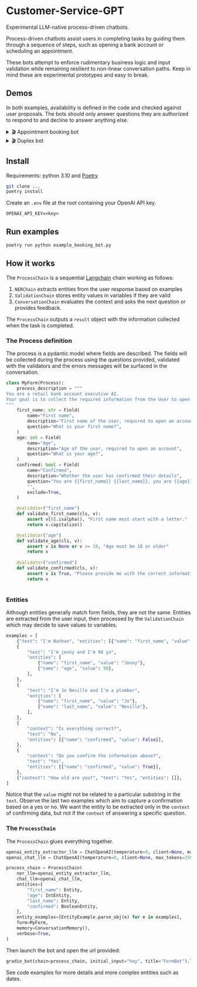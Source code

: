 # Customer-Service-GPT

Experimental LLM-native process-driven chatbots.

Process-driven chatbots assist users in completing tasks by guiding them through a sequence of steps, such as opening a bank account or scheduling an appointment.

These bots attempt to enforce rudimentary business logic and input validation while remaining resilient to non-linear conversation paths. Keep in mind these are experimental prototypes and easy to break. 

## Demos

In both examples, availability is defined in the code and checked against user proposals. The bots should only answer questions they are authorized to respond to and decline to answer anything else.

<details>  
  <summary> 🎬 Appointment booking bot </summary>
  <hr>
An AI medical assistant helps users book appointments at the clinic.

https://github.com/znat/customer-service-GPT/assets/3694634/4c285518-86d3-4692-b8d6-fcc425403590
    
Run it:
```bash
poetry run python example_booking_bot.py
```

</details>
<details>  
  <summary> 🎬 Duplex bot </summary>
  <hr>
  
This bot replicates the Google Duplex demo, in which an AI schedules a hair salon appointment. The AI is the customer assistant and the Human is the hair salon attendant.
See `example_duplex_bot.py` for implementation details.


https://github.com/znat/customer-service-GPT/assets/3694634/92d21e8e-4d44-4282-b23c-6973dd385d77


Run it:
```bash
poetry run python example_duplex_bot.py
```
</details>

## Install

Requirements: python 3.10 and [Poetry](https://python-poetry.org/docs/#installing-with-the-official-installer)
```bash
git clone ...
poetry install
```
Create an `.env` file at the root containing your OpenAI API key. 
```
OPENAI_API_KEY=<key>
```

## Run examples
```bash
poetry run python example_booking_bot.py
```

## How it works

The `ProcessChain` is a sequential [Langchain](https://github.com/hwchase17/langchain) chain working as follows:

1. `NERChain` extracts entities from the user response based on examples
2. `ValidationChain` stores entity values in variables if they are valid
3. `ConversationChain` evaluates the context and asks the next question or provides feedback.

The `ProcessChain` outputs a `result` object with the information collected when the task is completed.

### The Process definition
The process is a pydantic model where fields are described.
The fields will be collected during the process using the questions provided, validated with the validators and the errors messages will be surfaced in the conversation.

```python
class MyForm(Process):
    process_description = """
You are a retail bank account executive AI.
Your goal is to collect the required information from the User to open a bank account.
"""
    first_name: str = Field(
        name="First name",
        description="First name of the user, required to open an account",
        question="What is your first name?",
    )
    age: int = Field(
        name="Age",
        description="Age of the user, required to open an account",
        question="What is your age?",
    )
    confirmed: bool = Field(
        name="Confirmed",
        description="Whether the user has confirmed their details",
        question="You are {{first_name}} {{last_name}}, you are {{age}} years old and your current occupation is {{occupation}}. Is that correct?"
        "",
        exclude=True,
    )

    @validator("first_name")
    def validate_first_name(cls, v):
        assert v[0].isalpha(), "First name must start with a letter."
        return v.capitalize()

    @validator("age")
    def validate_age(cls, v):
        assert v is None or v >= 18, "Age must be 18 or older"
        return v
    
    @validator("confirmed")
    def validate_confirmed(cls, v):
        assert v is True, "Please provide me with the correct information"
        return v  
    
```
### Entities

Although entities generally match form fields, they are not the same. Entities are extracted from the user input, then processed by the `ValidationChain` which may decide to save values to variables.

```python
examples = [
    {"text": "I'm Nathan", "entities": [{"name": "first_name", "value": "Nathan"}]},
    {
        "text": "I'm jenny and I'm 98 yo",
        "entities": [
            {"name": "first_name", "value": "Jenny"},
            {"name": "age", "value": 98},
        ],
    },
    {
        "text": "I'm Jo Neville and I'm a plumber",
        "entities": [
            {"name": "first_name", "value": "Jo"},
            {"name": "last_name", "value": "Neville"},
        ],
    },
    {
        "context": "Is everything correct?",
        "text": "No",
        "entities": [{"name": "confirmed", "value": False}],
    },
    {
        "context": "Do you confirm the information above?",
        "text": "Yes",
        "entities": [{"name": "confirmed", "value": True}],
    },
    {"context": "How old are you?", "text": "Yes", "entities": []},
]
```
Notice that the `value` might not be related to a particular substring in the `text`. Observe the last two examples which aim to capture a confirmation based on a yes or no. We want the entity to be extracted only in the `context` of confirming data, but not if the `context` of answering a specific question.

### The `ProcessChain`
The `ProcessChain` glues everything together.

```python
openai_entity_extractor_llm = ChatOpenAI(temperature=0, client=None, max_tokens=256)
openai_chat_llm = ChatOpenAI(temperature=0, client=None, max_tokens=256)

process_chain = ProcessChain(
    ner_llm=openai_entity_extractor_llm,
    chat_llm=openai_chat_llm,
    entities={
        "first_name": Entity,
        "age": IntEntity,
        "last_name": Entity,
        "confirmed": BooleanEntity,
    },
    entity_examples=[EntityExample.parse_obj(e) for e in examples],
    form=MyForm,
    memory=ConversationMemory(),
    verbose=True,
)
```

Then launch the bot and open the url provided:

```python
gradio_bot(chain=process_chain, initial_input="hey", title="FormBot").launch() # Hey is a trick to get the bot to start the conversation as it normally reacts to a user input
```

See code examples for more details and more complex entities such as dates.
